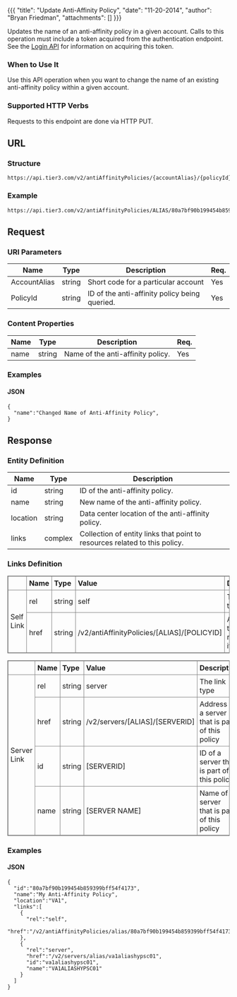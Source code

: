 {{{
  "title": "Update Anti-Affinity Policy",
  "date": "11-20-2014",
  "author": "Bryan Friedman",
  "attachments": []
}}}

Updates the name of an anti-affinity policy&nbsp;in a given account. Calls to this operation must include a token acquired from the authentication endpoint. See the <a href="/api-docs/v2#authentication-login">Login API</a> for information on acquiring this token.

### When to Use It

Use this API operation when you want to change the name of an existing anti-affinity policy within a given account.

### Supported HTTP Verbs

Requests to this endpoint are done via HTTP PUT.

## URL

### Structure

    https://api.tier3.com/v2/antiAffinityPolicies/{accountAlias}/{policyId}

### Example

    https://api.tier3.com/v2/antiAffinityPolicies/ALIAS/80a7bf90b199454b859399bff54f4173

## Request

### URI Parameters

<table>
  <thead>
    <tr>
      <th>Name</th>
      <th>Type</th>
      <th>Description</th>
      <th>Req.</th>
    </tr>
  </thead>
  <tbody>
    <tr>
      <td>AccountAlias</td>
      <td>string</td>
      <td>Short code for a particular account</td>
      <td>Yes</td>
    </tr>
    <tr>
      <td>PolicyId</td>
      <td>string</td>
      <td>ID of the anti-affinity policy being queried.</td>
      <td>Yes</td>
    </tr>
  </tbody>
</table>

### Content Properties

<table>
  <thead>
    <tr>
      <th>Name</th>
      <th>Type</th>
      <th>Description</th>
      <th>Req.</th>
    </tr>
  </thead>
  <tbody>
    <tr>
      <td>name</td>
      <td>string</td>
      <td>Name of the anti-affinity policy.</td>
      <td>Yes</td>
    </tr>
  </tbody>
</table>

### Examples

#### JSON

    {
      "name":"Changed Name of Anti-Affinity Policy",
    }

## Response

### Entity Definition

<table>
  <thead>
    <tr>
      <th>Name</th>
      <th>Type</th>
      <th>Description</th>
    </tr>
  </thead>
  <tbody>
    <tr>
      <td>id</td>
      <td>string</td>
      <td>ID of the anti-affinity policy.</td>
    </tr>
    <tr>
      <td>name</td>
      <td>string</td>
      <td>New name of the anti-affinity policy.</td>
    </tr>
    <tr>
      <td>location</td>
      <td>string</td>
      <td>Data center location of the anti-affinity policy.</td>
    </tr>
    <tr>
      <td>links</td>
      <td>complex</td>
      <td>Collection of entity links that point to resources related to this policy.</td>
    </tr>
  </tbody>
</table>

### Links Definition

<table style="border: 1px solid gray; border-image: none; border-collapse: collapse;">
<tbody>
<tr>
<td style="padding: 5px; border: 1px solid gray; border-image: none;" width="100"><strong>&nbsp;</strong></td>
<td style="padding: 5px; border: 1px solid gray; border-image: none;" width="100"><strong>Name</strong></td>
<td style="padding: 5px; border: 1px solid gray; border-image: none;" width="75"><strong>Type</strong></td>
<td style="padding: 5px; border: 1px solid gray; border-image: none;" width="250"><strong>Value</strong></td>
<td style="padding: 5px; border: 1px solid gray; border-image: none;" width="300"><strong>Description</strong></td>
</tr>
<tr>
<td style="padding: 5px; border: 1px solid gray; border-image: none;" rowspan="2">Self Link</td>
<td style="padding: 5px; border: 1px solid gray; border-image: none;">rel</td>
<td style="padding: 5px; border: 1px solid gray; border-image: none;">string</td>
<td style="padding: 5px; border: 1px solid gray; border-image: none;">self</td>
<td style="padding: 5px; border: 1px solid gray; border-image: none;">The link type</td>
</tr>
<tr>
<td style="padding: 5px; border: 1px solid gray; border-image: none;">href</td>
<td style="padding: 5px; border: 1px solid gray; border-image: none;">string</td>
<td style="padding: 5px; border: 1px solid gray; border-image: none;">/v2/antiAffinityPolicies/[ALIAS]/[POLICYID]</td>
<td style="padding: 5px; border: 1px solid gray; border-image: none;">Address of the resource itself</td>
</tr>
</tbody>
</table>


<table style="border: 1px solid gray; border-image: none; border-collapse: collapse;">
<tbody>
<tr>
<td style="padding: 5px; border: 1px solid gray; border-image: none;" width="100"><strong>&nbsp;</strong></td>
<td style="padding: 5px; border: 1px solid gray; border-image: none;" width="100"><strong>Name</strong></td>
<td style="padding: 5px; border: 1px solid gray; border-image: none;" width="75"><strong>Type</strong></td>
<td style="padding: 5px; border: 1px solid gray; border-image: none;" width="250"><strong>Value</strong></td>
<td style="padding: 5px; border: 1px solid gray; border-image: none;" width="300"><strong>Description</strong></td>
</tr>
<tr>
<td style="padding: 5px; border: 1px solid gray; border-image: none;" rowspan="4">Server Link</td>
<td style="padding: 5px; border: 1px solid gray; border-image: none;">rel</td>
<td style="padding: 5px; border: 1px solid gray; border-image: none;">string</td>
<td style="padding: 5px; border: 1px solid gray; border-image: none;">server</td>
<td style="padding: 5px; border: 1px solid gray; border-image: none;">The link type</td>
</tr>
<tr>
<td style="padding: 5px; border: 1px solid gray; border-image: none;">href</td>
<td style="padding: 5px; border: 1px solid gray; border-image: none;">string</td>
<td style="padding: 5px; border: 1px solid gray; border-image: none;">/v2/servers/[ALIAS]/[SERVERID]</td>
<td style="padding: 5px; border: 1px solid gray; border-image: none;">Address of a server that is part of this policy</td>
</tr>
<tr>
<td style="padding: 5px; border: 1px solid gray; border-image: none;">id</td>
<td style="padding: 5px; border: 1px solid gray; border-image: none;">string</td>
<td style="padding: 5px; border: 1px solid gray; border-image: none;">[SERVERID]</td>
<td style="padding: 5px; border: 1px solid gray; border-image: none;"><span>ID of a server that is part of this policy</span></td>
</tr>
<tr>
<td style="padding: 5px; border: 1px solid gray; border-image: none;">name</td>
<td style="padding: 5px; border: 1px solid gray; border-image: none;">string</td>
<td style="padding: 5px; border: 1px solid gray; border-image: none;">[SERVER NAME]</td>
<td style="padding: 5px; border: 1px solid gray; border-image: none;"><span>Name of a server that&nbsp;is part of this policy&nbsp;</span></td>
</tr>
</tbody>
</table>


### Examples

#### JSON

    {
      "id":"80a7bf90b199454b859399bff54f4173",
      "name":"My Anti-Affinity Policy",
      "location":"VA1",
      "links":[
        {
          "rel":"self",
          "href":"/v2/antiAffinityPolicies/alias/80a7bf90b199454b859399bff54f4173"
        },
        {
          "rel":"server",
          "href":"/v2/servers/alias/va1aliashypsc01",
          "id":"va1aliashypsc01",
          "name":"VA1ALIASHYPSC01"
        }
      ]
    }